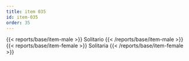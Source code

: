 ```yaml
---
title: item 035
id: item-035
order: 35
---
```

{{< reports/base/item-male >}}
  Solitario
{{< /reports/base/item-male >}}
{{< reports/base/item-female >}}
  Solitaria
{{< /reports/base/item-female >}}